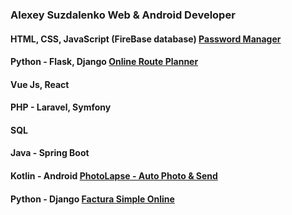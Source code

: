 ### Alexey Suzdalenko Web & Android Developer
#### HTML, CSS, JavaScript (FireBase database) [Password Manager](https://password-manager-22.web.app)
#### Python - Flask, Django [Online Route Planner](https://x-route-planning.web.app)
#### Vue Js, React
#### PHP - Laravel, Symfony
#### SQL
#### Java - Spring Boot
#### Kotlin - Android [PhotoLapse - Auto Photo & Send](https://play.google.com/store/apps/details?id=suzdalenko.photolapse)
#### Python - Django [Factura Simple Online](https://factura-simple-on.web.app)
